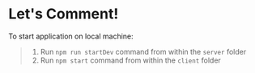 # Let's Comment!

To start application on local machine:
> 1. Run `npm run startDev` command from within the `server` folder
> 2. Run `npm start` command from within the `client` folder 
